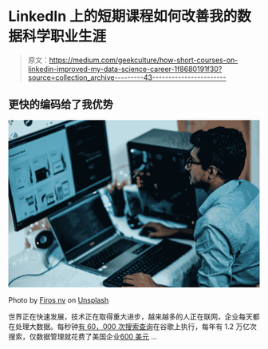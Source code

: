 # LinkedIn 上的短期课程如何改善我的数据科学职业生涯

> 原文：<https://medium.com/geekculture/how-short-courses-on-linkedin-improved-my-data-science-career-1f8680191f30?source=collection_archive---------43----------------------->

## 更快的编码给了我优势

![](img/3238df98293f336da0f3a0b0d094914f.png)

Photo by [Firos nv](https://unsplash.com/@firosnv?utm_source=medium&utm_medium=referral) on [Unsplash](https://unsplash.com?utm_source=medium&utm_medium=referral)

世界正在快速发展，技术正在取得重大进步，越来越多的人正在联网，企业每天都在处理大数据。每秒钟[有 60，000 次搜索查询](https://www.internetlivestats.com/google-search-statistics/)在谷歌上执行，每年有 1.2 万亿次搜索，仅数据管理就花费了美国企业[600 美元](https://hbr.org/2016/09/bad-data-costs-the-u-s-3-trillion-per-year) …